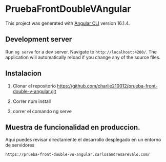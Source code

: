 # PruebaFrontDoubleVAngular

This project was generated with [Angular CLI](https://github.com/angular/angular-cli) version 16.1.4.

## Development server

Run `ng serve` for a dev server. Navigate to `http://localhost:4200/`. The application will automatically reload if you change any of the source files.

## Instalacion 

1. Clonar el repositorio https://github.com/charlie210012/prueba-front-double-v-angular.git

2. Correr npm install

3. correr el comando ng serve

## Muestra de funcionalidad en produccion.

Aqui puedes revisar directamente el desarrollo desplegado en un
entorno de servidores

`https://prueba-front-double-vu-angular.carlosandresarevalo.com/`



